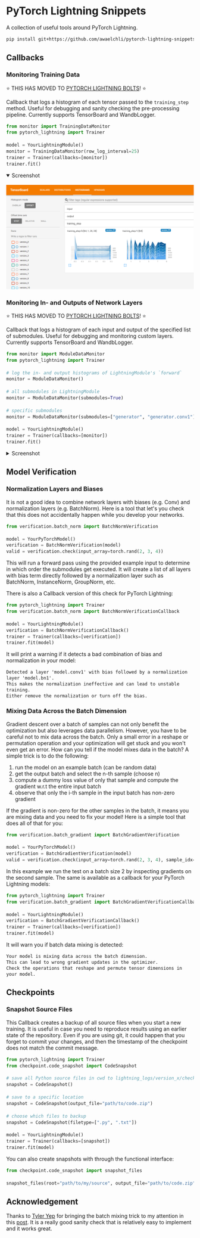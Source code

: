 
# PyTorch Lightning Snippets
A collection of useful tools around PyTorch Lightning.

```bash
pip install git+https://github.com/awaelchli/pytorch-lightning-snippets
```


## Callbacks

### Monitoring Training Data 

:star: THIS HAS MOVED TO [PYTORCH LIGHTNING BOLTS](https://pytorch-lightning-bolts.readthedocs.io/en/latest/info_callbacks.html#data-monitoring-in-lightningmodule)!  :star:

Callback that logs a histogram of each tensor passed to the `training_step` method. Useful for debugging and sanity checking the pre-processing pipeline.
Currently supports TensorBoard and WandbLogger.

```python 
from monitor import TrainingDataMonitor
from pytorch_lightning import Trainer

model = YourLightningModule()
monitor = TrainingDataMonitor(row_log_interval=25)
trainer = Trainer(callbacks=[monitor])
trainer.fit()
```

<details open>
    <summary>Screenshot</summary>
    <br>
    <img src=".images/training-data-monitor.png" alt="Screenshot of training data histogram in TensorBoard"/>
</details>


### Monitoring In- and Outputs of Network Layers

:star: THIS HAS MOVED TO [PYTORCH LIGHTNING BOLTS](https://pytorch-lightning-bolts.readthedocs.io/en/latest/info_callbacks.html#data-monitoring-in-lightningmodule)!  :star:

Callback that logs a histogram of each input and output of the specified list of submodules.
Useful for debugging and monitoring custom layers.
Currently supports TensorBoard and WandbLogger.

```python 
from monitor import ModuleDataMonitor
from pytorch_lightning import Trainer

# log the in- and output histograms of LightningModule's `forward`
monitor = ModuleDataMonitor()

# all submodules in LightningModule
monitor = ModuleDataMonitor(submodules=True)

# specific submodules
monitor = ModuleDataMonitor(submodules=["generator", "generator.conv1"])

model = YourLightningModule()
trainer = Trainer(callbacks=[monitor])
trainer.fit()
```

<details>
    <summary>Screenshot</summary>
    <br>
    <img src=".images/module-data-monitor.png" alt="Screenshot of in- and output histograms of each submodule"/>
</details>


## Model Verification

### Normalization Layers and Biases

It is not a good idea to combine network layers with biases (e.g. Conv) and normalization layers (e.g. BatchNorm). 
Here is a tool that let's you check that this does not accidentally happen while you develop your networks.

```python 
from verification.batch_norm import BatchNormVerification

model = YourPyTorchModel()
verification = BatchNormVerification(model)
valid = verification.check(input_array=torch.rand(2, 3, 4))
```

This will run a forward pass using the provided example input to determine in which order the submodules get executed. 
It will create a list of all layers with bias term directly followed by a normalization layer such as BatchNorm, InstanceNorm, GroupNorm, etc.

There is also a Callback version of this check for PyTorch Lightning:

```python 
from pytorch_lightning import Trainer
from verification.batch_norm import BatchNormVerificationCallback

model = YourLightningModule()
verification = BatchNormVerificationCallback()
trainer = Trainer(callbacks=[verification])
trainer.fit(model)
```

It will print a warning if it detects a bad combination of bias and normalization in your model:

```
Detected a layer 'model.conv1' with bias followed by a normalization layer 'model.bn1'.
This makes the normalization ineffective and can lead to unstable training.
Either remove the normalization or turn off the bias.
```

### Mixing Data Across the Batch Dimension

Gradient descent over a batch of samples can not only benefit the optimization but also leverages data parallelism.
However, you have to be careful not to mix data across the batch. 
Only a small error in a reshape or permutation operation and your optimization will get stuck and you won't even get an error. 
How can you tell if the model mixes data in the batch? 
A simple trick is to do the following: 
1. run the model on an example batch (can be random data)
2. get the output batch and select the n-th sample (choose n)
3. compute a dummy loss value of only that sample and compute the gradient w.r.t the entire input batch
4. observe that only the i-th sample in the input batch has non-zero gradient

If the gradient is non-zero for the other samples in the batch, it means you are mixing data and you need to fix your model!
Here is a simple tool that does all of that for you:

```python 
from verification.batch_gradient import BatchGradientVerification

model = YourPyTorchModel()
verification = BatchGradientVerification(model)
valid = verification.check(input_array=torch.rand(2, 3, 4), sample_idx=1)
```

In this example we run the test on a batch size 2 by inspecting gradients on the second sample. 
The same is available as a callback for your PyTorch Lightning models:

```python 
from pytorch_lightning import Trainer
from verification.batch_gradient import BatchGradientVerificationCallback

model = YourLightningModule()
verification = BatchGradientVerificationCallback()
trainer = Trainer(callbacks=[verification])
trainer.fit(model)
```

It will warn you if batch data mixing is detected:

```
Your model is mixing data across the batch dimension.
This can lead to wrong gradient updates in the optimizer.
Check the operations that reshape and permute tensor dimensions in your model.
```

## Checkpoints

### Snapshot Source Files

This Callback creates a backup of all source files when you start a new training. 
It is useful in case you need to reproduce results using an earlier state of the repository.
Even if you are using git, it could happen that you forget to commit your changes, and then the timestamp of the checkpoint does not match the commit message.

```python 
from pytorch_lightning import Trainer
from checkpoint.code_snapshot import CodeSnapshot

# save all Python source files in cwd to lightning_logs/version_x/checkpoints/code.zip
snapshot = CodeSnapshot()

# save to a specific location
snapshot = CodeSnapshot(output_file="path/to/code.zip")

# choose which files to backup
snapshot = CodeSnapshot(filetype=[".py", ".txt"])

model = YourLightningModule()
trainer = Trainer(callbacks=[snapshot])
trainer.fit(model)
```

You can also create snapshots with through the functional interface:

```python 
from checkpoint.code_snapshot import snapshot_files

snapshot_files(root="path/to/my/source", output_file="path/to/code.zip", filetype=[".py", ".ipynb"])
```


## Acknowledgement

Thanks to [Tyler Yep](https://github.com/TylerYep) for bringing the batch mixing trick to my attention in this [post](https://github.com/PyTorchLightning/pytorch-lightning/issues/1237).
It is a really good sanity check that is relatively easy to implement and it works great. 
